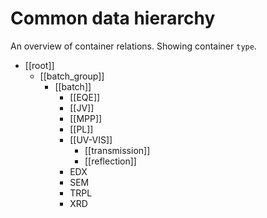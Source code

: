 # Common data hierarchy
An overview of container relations. Showing container `type`.  

- [[root]]
	- [[batch_group]]
		- [[batch]]
			- [[EQE]]
			- [[JV]]
			- [[MPP]]
			- [[PL]]
			- [[UV-VIS]]
				- [[transmission]]
				- [[reflection]]
			- EDX
			- SEM
			- TRPL
			- XRD